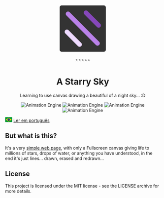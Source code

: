 <p align="center">
  <img src="./src/assets/images/starry.png" width="150" alt="Project Logo">
  <p align="center">⭐⭐⭐⭐⭐</p> 
  <h1 align="center">A Starry Sky</h1>
  <p align="center">Learning to use canvas drawing a beautiful of a night sky... :D</p>
  <p align="center">
    <img src="https://img.shields.io/badge/engine-canvas-informational" alt="Animation Engine" />
    <img src="https://img.shields.io/badge/type-experimental-orange" alt="Animation Engine" />
    <img src="https://img.shields.io/badge/language-javascript-yellow" alt="Animation Engine" />
    <img src="https://img.shields.io/badge/engine-canvas-informational" alt="Animation Engine" />
  </p>
</p>

<p>
  <img src="./src/assets/images/pt-br.png" alt="Portuguese" height="16">
  <a href="https://github.com/LaksCastro/starry-sky/blob/master/README-ptbr.md">Ler em português</a>
</p>


## But what is this?
It's a very [simple web page](https://lakscastro.github.io/starry-sky), with only a Fullscreen canvas giving life to millions of stars, drops of water, or anything you have understood, in the end it's just lines... drawn, erased and redrawn...

## License
This project is licensed under the MIT license - see the LICENSE archive for more details.
